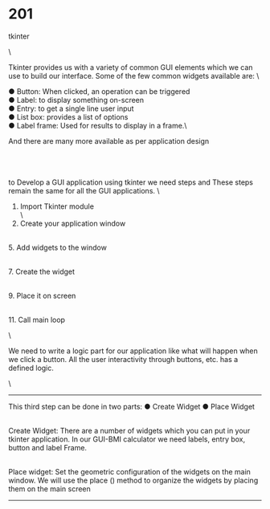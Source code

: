 # 201
tkinter


\

Tkinter provides us with a variety of common GUI elements which we can use to build our interface.
Some of the few common widgets available are:
\

● Button: When clicked, an operation can be triggered\
● Label: to display something on-screen\
● Entry: to get a single line user input\
● List box: provides a list of options\
● Label frame: Used for results to display in a frame.\

And there are many more available as per application design

\
\
\
 to Develop a GUI application using tkinter we need steps and These steps remain the same for all the GUI applications.
 \
1. Import Tkinter module \
\
3. Create your application window

\
5. Add widgets to the window

\
7. Create the widget

\
9. Place it on screen

\
11. Call main loop

\

We need to write a logic part for our application like what will happen when we click a button. All the user interactivity
through buttons, etc. has a defined logic.


\


--------------------------------------------------------------------------------
This third step can be done in two parts:
● Create Widget
● Place Widget

\
Create Widget: There are a number of widgets which you
can put in your tkinter application. In our GUI-BMI calculator
we need labels, entry box, button and label Frame.

\
Place widget: Set the geometric configuration of the
widgets on the main window. We will use the place ()
method to organize the widgets by placing them on the
main screen


------------------------------------------------------------------------

